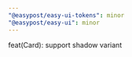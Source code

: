 ```yaml
---
"@easypost/easy-ui-tokens": minor
"@easypost/easy-ui": minor
---
```


feat(Card): support shadow variant
